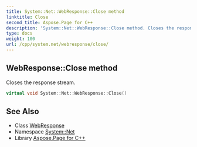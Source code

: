 ```yaml
---
title: System::Net::WebResponse::Close method
linktitle: Close
second_title: Aspose.Page for C++
description: 'System::Net::WebResponse::Close method. Closes the response stream in C++.'
type: docs
weight: 100
url: /cpp/system.net/webresponse/close/
---
```

## WebResponse::Close method


Closes the response stream.

```cpp
virtual void System::Net::WebResponse::Close()
```

## See Also

* Class [WebResponse](../)
* Namespace [System::Net](../../)
* Library [Aspose.Page for C++](../../../)

